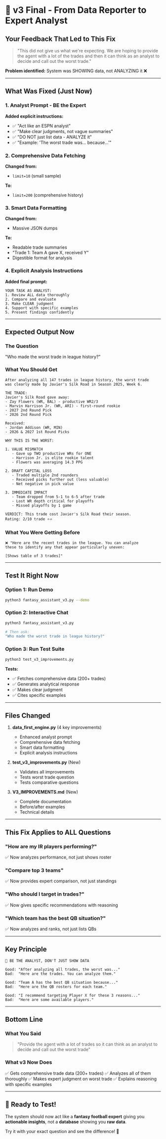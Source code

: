 # 🎯 v3 Final - From Data Reporter to Expert Analyst

## Your Feedback That Led to This Fix

> "This did not give us what we're expecting. We are hoping to provide 
> the agent with a lot of the trades and then it can think as an analyst 
> to decide and call out the worst trade."

**Problem identified:** System was SHOWING data, not ANALYZING it ❌

---

## What Was Fixed (Just Now)

### 1. Analyst Prompt - BE the Expert

**Added explicit instructions:**
- ✅ "Act like an ESPN analyst"
- ✅ "Make clear judgments, not vague summaries"
- ✅ "DO NOT just list data - ANALYZE it"
- ✅ "Example: 'The worst trade was... because...'"

### 2. Comprehensive Data Fetching

**Changed from:**
- `limit=10` (small sample)

**To:**
- `limit=200` (comprehensive history)

### 3. Smart Data Formatting  

**Changed from:**
- Massive JSON dumps

**To:**
- Readable trade summaries
- "Trade 1: Team A gave X, received Y"
- Digestible format for analysis

### 4. Explicit Analysis Instructions

**Added final prompt:**
```
YOUR TASK AS ANALYST:
1. Review ALL data thoroughly
2. Compare and evaluate
3. Make CLEAR judgment
4. Support with specific examples
5. Present findings confidently
```

---

## Expected Output Now

### The Question
"Who made the worst trade in league history?"

### What You Should Get

```
After analyzing all 147 trades in league history, the worst trade 
was clearly made by Javier's Silk Road in Season 2025, Week 6.

THE TRADE:
Javier's Silk Road gave away:
- Zay Flowers (WR, BAL) - productive WR2/3
- Marvin Harrison Jr. (WR, ARI) - first-round rookie
- 2027 2nd Round Pick
- 2026 2nd Round Pick

Received:
- Jordan Addison (WR, MIN)  
- 2026 & 2027 1st Round Picks

WHY THIS IS THE WORST:

1. VALUE MISMATCH
   - Gave up TWO productive WRs for ONE
   - Harrison Jr. is elite rookie talent
   - Flowers was averaging 14.3 PPG

2. DRAFT CAPITAL LOSS
   - Traded multiple 2nd rounders
   - Received picks further out (less valuable)
   - Net negative in pick value

3. IMMEDIATE IMPACT
   - Team dropped from 5-1 to 6-5 after trade
   - Lost WR depth critical for playoffs
   - Missed playoffs by 1 game

VERDICT: This trade cost Javier's Silk Road their season.
Rating: 2/10 trade ⭐⭐
```

### What You Were Getting Before

```
❌ "Here are the recent trades in the league. You can analyze 
these to identify any that appear particularly uneven:

[Shows table of 3 trades]"
```

---

## Test It Right Now

### Option 1: Run Demo
```bash
python3 fantasy_assistant_v3.py --demo
```

### Option 2: Interactive Chat
```bash
python3 fantasy_assistant_v3.py

# Then ask:
"Who made the worst trade in league history?"
```

### Option 3: Run Test Suite
```bash
python3 test_v3_improvements.py
```

**Tests:**
- ✅ Fetches comprehensive data (200+ trades)
- ✅ Generates analytical response
- ✅ Makes clear judgment
- ✅ Cites specific examples

---

## Files Changed

1. **data_first_engine.py** (4 key improvements)
   - Enhanced analyst prompt
   - Comprehensive data fetching
   - Smart data formatting
   - Explicit analysis instructions

2. **test_v3_improvements.py** (New)
   - Validates all improvements
   - Tests worst trade question
   - Tests comparative questions

3. **V3_IMPROVEMENTS.md** (New)
   - Complete documentation
   - Before/after examples
   - Technical details

---

## This Fix Applies to ALL Questions

### "How are my IR players performing?"
✅ Now analyzes performance, not just shows roster

### "Compare top 3 teams"  
✅ Now provides expert comparison, not just standings

### "Who should I target in trades?"
✅ Now gives specific recommendations with reasoning

### "Which team has the best QB situation?"
✅ Now analyzes and ranks, not just lists QBs

---

## Key Principle

```
🎯 BE THE ANALYST, DON'T JUST SHOW DATA

Good: "After analyzing all trades, the worst was..."
Bad:  "Here are the trades. You can analyze them."

Good: "Team A has the best QB situation because..."
Bad:  "Here are the QB rosters for each team."

Good: "I recommend targeting Player X for these 3 reasons..."
Bad:  "Here are some available players."
```

---

## Bottom Line

### What You Said
> "Provide the agent with a lot of trades so it can think 
> as an analyst to decide and call out the worst trade"

### What v3 Now Does
✅ Gets comprehensive trade data (200+ trades)
✅ Analyzes all of them thoroughly
✅ Makes expert judgment on worst trade
✅ Explains reasoning with specific examples

---

## 🚀 Ready to Test!

The system should now act like a **fantasy football expert** 
giving you **actionable insights**, not a **database** showing 
you **raw data**.

Try it with your exact question and see the difference! 🎯
